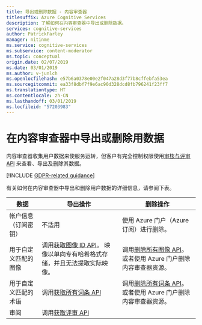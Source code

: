 ```yaml
---
title: 导出或删除数据 - 内容审查器
titlesuffix: Azure Cognitive Services
description: 了解如何在内容审查器中导出或删除数据。
services: cognitive-services
author: PatrickFarley
manager: nitinme
ms.service: cognitive-services
ms.subservice: content-moderator
ms.topic: conceptual
origin.date: 02/07/2019
ms.date: 03/01/2019
ms.author: v-junlch
ms.openlocfilehash: e57b6a0378e00e2f047a28d3f77b8cffebfa53ea
ms.sourcegitcommit: ea33f8dbf7f9e6ac90d328dcd8fb796241f23ff7
ms.translationtype: HT
ms.contentlocale: zh-CN
ms.lasthandoff: 03/01/2019
ms.locfileid: "57203983"
---
```

# <a name="export-or-delete-user-data-in-content-moderator"></a>在内容审查器中导出或删除用数据

内容审查器收集用户数据来使服务运转，但客户有完全控制权限使用[审核与评审 API](/cognitive-services/content-moderator/api-reference) 来查看、导出及删除其数据。

[!INCLUDE [GDPR-related guidance](../../../includes/gdpr-intro-sentence.md)]

有关如何在内容审查器中导出和删除用户数据的详细信息，请参阅下表。

| 数据 | 导出操作 | 删除操作 |
| ---- | ---------------- | ---------------- |
| 帐户信息（订阅密钥） | 不适用 | 使用 Azure 门户（Azure 订阅）进行删除。|
| 用于自定义匹配的图像 | 调用[获取图像 ID API](https://dev.cognitive.azure.cn/docs/services/57cf755e3f9b070c105bd2c2/operations/57cf755e3f9b070868a1f676)。 映像以单向专有哈希格式存储，并且无法提取实际映像。 | 调用[删除所有图像 API](https://dev.cognitive.azure.cn/docs/services/57cf755e3f9b070c105bd2c2/operations/57cf755e3f9b070868a1f686)。 或者使用 Azure 门户删除内容审查器资源。 |
| 用于自定义匹配的术语 | 调用[获取所有词条 API](https://dev.cognitive.azure.cn/docs/services/57cf755e3f9b070c105bd2c2/operations/57cf755e3f9b070868a1f67e) | 调用[删除所有词条 API](https://dev.cognitive.azure.cn/docs/services/57cf755e3f9b070c105bd2c2/operations/57cf755e3f9b070868a1f67d)。 或者使用 Azure 门户删除内容审查器资源。 |
| 审阅 | 调用[获取评审 API](https://dev.cognitive.azure.cn/docs/services/580519463f9b070e5c591178/operations/580519483f9b0709fc47f9c2) |



<!-- Update_Description: wording update -->
